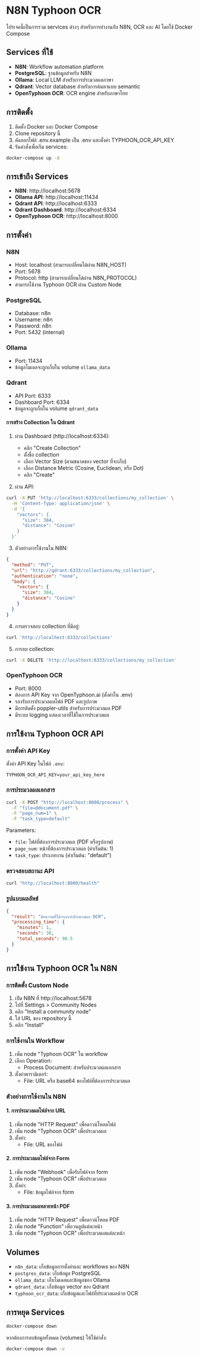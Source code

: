 # N8N Typhoon OCR

โปรเจคนี้เป็นการรวม services ต่างๆ สำหรับการทำงานกับ N8N, OCR และ AI โดยใช้ Docker Compose

## Services ที่ใช้

- **N8N**: Workflow automation platform
- **PostgreSQL**: ฐานข้อมูลสำหรับ N8N
- **Ollama**: Local LLM สำหรับการประมวลผลภาษา
- **Qdrant**: Vector database สำหรับการค้นหาแบบ semantic
- **OpenTyphoon OCR**: OCR engine สำหรับภาษาไทย

## การติดตั้ง

1. ติดตั้ง Docker และ Docker Compose
2. Clone repository นี้
3. คัดลอกไฟล์ .env.example เป็น .env และตั้งค่า TYPHOON_OCR_API_KEY
4. รันคำสั่งเพื่อเริ่ม services:

```bash
docker-compose up -d
```

## การเข้าถึง Services

- **N8N**: http://localhost:5678
- **Ollama API**: http://localhost:11434
- **Qdrant API**: http://localhost:6333
- **Qdrant Dashboard**: http://localhost:6334
- **OpenTyphoon OCR**: http://localhost:8000

## การตั้งค่า

### N8N

- Host: localhost (สามารถเปลี่ยนได้ผ่าน N8N_HOST)
- Port: 5678
- Protocol: http (สามารถเปลี่ยนได้ผ่าน N8N_PROTOCOL)
- สามารถใช้งาน Typhoon OCR ผ่าน Custom Node

### PostgreSQL

- Database: n8n
- Username: n8n
- Password: n8n
- Port: 5432 (internal)

### Ollama

- Port: 11434
- ข้อมูลโมเดลจะถูกเก็บใน volume `ollama_data`

### Qdrant

- API Port: 6333
- Dashboard Port: 6334
- ข้อมูลจะถูกเก็บใน volume `qdrant_data`

#### การสร้าง Collection ใน Qdrant

1. ผ่าน Dashboard (http://localhost:6334):

   - คลิก "Create Collection"
   - ตั้งชื่อ collection
   - เลือก Vector Size (ตามขนาดของ vector ที่จะเก็บ)
   - เลือก Distance Metric (Cosine, Euclidean, หรือ Dot)
   - คลิก "Create"

2. ผ่าน API:

```bash
curl -X PUT 'http://localhost:6333/collections/my_collection' \
  -H 'Content-Type: application/json' \
  -d '{
    "vectors": {
      "size": 384,
      "distance": "Cosine"
    }
  }'
```

3. ตัวอย่างการใช้งานใน N8N:

```json
{
  "method": "PUT",
  "url": "http://qdrant:6333/collections/my_collection",
  "authentication": "none",
  "body": {
    "vectors": {
      "size": 384,
      "distance": "Cosine"
    }
  }
}
```

4. การตรวจสอบ collection ที่มีอยู่:

```bash
curl 'http://localhost:6333/collections'
```

5. การลบ collection:

```bash
curl -X DELETE 'http://localhost:6333/collections/my_collection'
```

### OpenTyphoon OCR

- Port: 8000
- ต้องการ API Key จาก OpenTyphoon.ai (ตั้งค่าใน .env)
- รองรับการประมวลผลไฟล์ PDF และรูปภาพ
- มีการติดตั้ง poppler-utils สำหรับการประมวลผล PDF
- มีระบบ logging แสดงเวลาที่ใช้ในการประมวลผล

## การใช้งาน Typhoon OCR API

### การตั้งค่า API Key

ตั้งค่า API Key ในไฟล์ `.env`:

```env
TYPHOON_OCR_API_KEY=your_api_key_here
```

### การประมวลผลเอกสาร

```bash
curl -X POST "http://localhost:8000/process" \
  -F "file=@document.pdf" \
  -F "page_num=1" \
  -F "task_type=default"
```

Parameters:

- `file`: ไฟล์ที่ต้องการประมวลผล (PDF หรือรูปภาพ)
- `page_num`: หน้าที่ต้องการประมวลผล (ค่าเริ่มต้น: 1)
- `task_type`: ประเภทงาน (ค่าเริ่มต้น: "default")

### ตรวจสอบสถานะ API

```bash
curl "http://localhost:8000/health"
```

### รูปแบบผลลัพธ์

```json
{
  "result": "ข้อความที่ได้จากการประมวลผล OCR",
  "processing_time": {
    "minutes": 1,
    "seconds": 30,
    "total_seconds": 90.5
  }
}
```

## การใช้งาน Typhoon OCR ใน N8N

### การติดตั้ง Custom Node

1. เปิด N8N ที่ http://localhost:5678
2. ไปที่ Settings > Community Nodes
3. คลิก "Install a community node"
4. ใส่ URL ของ repository นี้
5. คลิก "Install"

### การใช้งานใน Workflow

1. เพิ่ม node "Typhoon OCR" ใน workflow
2. เลือก Operation:
   - Process Document: สำหรับประมวลผลเอกสาร
3. ตั้งค่าพารามิเตอร์:
   - File: URL หรือ base64 ของไฟล์ที่ต้องการประมวลผล

### ตัวอย่างการใช้งานใน N8N

#### 1. การประมวลผลไฟล์จาก URL

1. เพิ่ม node "HTTP Request" เพื่อดาวน์โหลดไฟล์
2. เพิ่ม node "Typhoon OCR" เพื่อประมวลผล
3. ตั้งค่า:
   - File: URL ของไฟล์

#### 2. การประมวลผลไฟล์จาก Form

1. เพิ่ม node "Webhook" เพื่อรับไฟล์จาก form
2. เพิ่ม node "Typhoon OCR" เพื่อประมวลผล
3. ตั้งค่า:
   - File: ข้อมูลไฟล์จาก form

#### 3. การประมวลผลหลายหน้า PDF

1. เพิ่ม node "HTTP Request" เพื่อดาวน์โหลด PDF
2. เพิ่ม node "Function" เพื่อวนลูปแต่ละหน้า
3. เพิ่ม node "Typhoon OCR" เพื่อประมวลผลแต่ละหน้า

## Volumes

- `n8n_data`: เก็บข้อมูลการตั้งค่าและ workflows ของ N8N
- `postgres_data`: เก็บข้อมูล PostgreSQL
- `ollama_data`: เก็บโมเดลและข้อมูลของ Ollama
- `qdrant_data`: เก็บข้อมูล vector ของ Qdrant
- `typhoon_ocr_data`: เก็บข้อมูลและไฟล์ที่ประมวลผลด้วย OCR

## การหยุด Services

```bash
docker-compose down
```

หากต้องการลบข้อมูลทั้งหมด (volumes) ให้ใช้คำสั่ง:

```bash
docker-compose down -v
```
